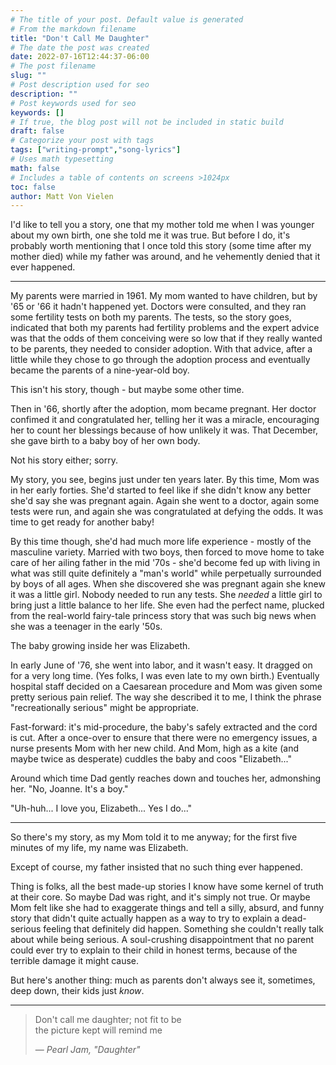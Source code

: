 ```yaml
---
# The title of your post. Default value is generated
# From the markdown filename
title: "Don't Call Me Daughter"
# The date the post was created
date: 2022-07-16T12:44:37-06:00
# The post filename
slug: ""
# Post description used for seo
description: ""
# Post keywords used for seo
keywords: []
# If true, the blog post will not be included in static build
draft: false
# Categorize your post with tags
tags: ["writing-prompt","song-lyrics"]
# Uses math typesetting
math: false
# Includes a table of contents on screens >1024px
toc: false
author: Matt Von Vielen
---
```


I'd like to tell you a story, one that my mother told me when I was younger about my own birth, one she told
me it was true. But before I do, it's probably worth mentioning that I once told this story (some time after my mother
died) while my father was around, and he vehemently denied that it ever happened. 

---

My parents were married in 1961. My mom wanted to have children, but by '65 or '66 it hadn't happened yet. Doctors were
consulted, and they ran some fertility tests on both my parents. The tests, so the story goes, indicated that both my
parents had fertility problems and the expert advice was that the odds of them conceiving were so low that if they really
wanted to be parents, they needed to consider adoption. With that advice, after a little while they chose to go through
the adoption process and eventually became the parents of a nine-year-old boy.

This isn't his story, though - but maybe some other time.

Then in '66, shortly after the adoption, mom became pregnant. Her doctor confimed it and congratulated her, telling her it
was a miracle, encouraging her to count her blessings because of how unlikely it was. That December, she gave birth to
a baby boy of her own body.

Not his story either; sorry.

My story, you see, begins just under ten years later. By this time, Mom was in her early forties. She'd started
to feel like if she didn't know any better she'd say she was pregnant again. Again she went to a doctor, again some tests
were run, and again she was congratulated at defying the odds. It was time to get ready for another baby!

By this time though, she'd had much more life experience - mostly of the masculine variety. Married with two boys, then
forced to move home to take care of her ailing father in the mid '70s - she'd become fed up with living in what was still
quite definitely a "man's world" while perpetually surrounded by boys of all ages. When she discovered she was pregnant
again she knew it was a little girl. Nobody needed to run any tests. She _needed_ a little
girl to bring just a little balance to her life. She even had the perfect name, plucked from the real-world fairy-tale
princess story that was such big news when she was a teenager in the early '50s.

The baby growing inside her was Elizabeth.

In early June of '76, she went into labor, and it wasn't easy. It dragged on for a very long time. (Yes folks, I was even
late to my own birth.) Eventually hospital staff decided on a Caesarean procedure and Mom was given some pretty serious
pain relief. The way she described it to me, I think the phrase "recreationally serious" might be appropriate.

Fast-forward: it's mid-procedure, the baby's safely extracted and the cord is cut. After a once-over to ensure that there
were no emergency issues, a nurse presents Mom with her new child. And Mom, high as a kite (and maybe twice as
desperate) cuddles the baby and coos "Elizabeth..."

Around which time Dad gently reaches down and touches her, admonshing her. "No, Joanne. It's a boy."

"Uh-huh... I love you, Elizabeth... Yes I do..."

-----

So there's my story, as my Mom told it to me anyway; for the first five minutes of my life, my name was Elizabeth.

Except of course, my father insisted that no such thing ever happened.

Thing is folks, all the best made-up stories I know have some kernel of truth at their core. So maybe Dad was right, and
it's simply not true. Or maybe Mom felt like she had to exaggerate things and tell a silly, absurd, and funny story that
didn't quite actually happen as a way to try to explain a dead-serious feeling that definitely did happen. Something she
couldn't really talk about while being serious. A soul-crushing disappointment that no parent could ever try to explain
to their child in honest terms, because of the terrible damage it might cause.

But here's another thing: much as parents don't always see it, sometimes, deep down, their kids just _know_.

-----

> Don't call me daughter; not fit to be  
> the picture kept will remind me
> 
> — <cite>Pearl Jam, "Daughter"</cite>